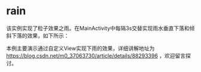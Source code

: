 # rain
该实例实现了粒子效果之雨。在MainActivity中每隔3s交替实现雨水垂直下落和倾斜下落的效果，如下所示：


本例主要演示通过自定义View实现下雨的效果，详细讲解地址为 https://blog.csdn.net/m0_37063730/article/details/88293396 ，欢迎留言探讨。

